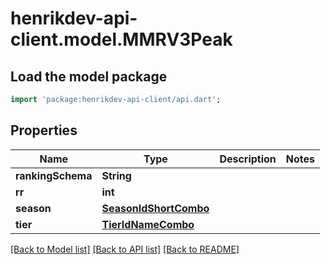# henrikdev-api-client.model.MMRV3Peak

## Load the model package
```dart
import 'package:henrikdev-api-client/api.dart';
```

## Properties
Name | Type | Description | Notes
------------ | ------------- | ------------- | -------------
**rankingSchema** | **String** |  | 
**rr** | **int** |  | 
**season** | [**SeasonIdShortCombo**](SeasonIdShortCombo.md) |  | 
**tier** | [**TierIdNameCombo**](TierIdNameCombo.md) |  | 

[[Back to Model list]](../README.md#documentation-for-models) [[Back to API list]](../README.md#documentation-for-api-endpoints) [[Back to README]](../README.md)


